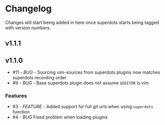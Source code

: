 # Changelog

Changes will start being added in here once superdots starts being tagged
with version numbers.

## v1.1.1


## v1.1.0

* #11 - *BUG* - Sourcing vim-sources from superdots plugins now matches superdots recording order
* #9 - *BUG* - Base superdots plugin does not assume `$EDITOR` is vim

### Features

* #3 - *FEATURE* - Added support for full git urls when using `superdots` function
* #4 - *BUG* Fixed problem when loading plugins
